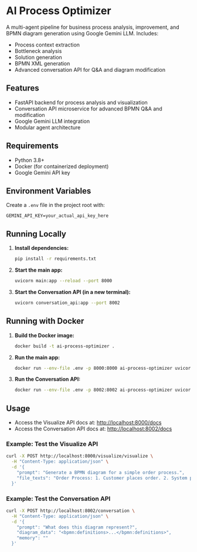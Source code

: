 # AI Process Optimizer

A multi-agent pipeline for business process analysis, improvement, and BPMN diagram generation using Google Gemini LLM. Includes:
- Process context extraction
- Bottleneck analysis
- Solution generation
- BPMN XML generation
- Advanced conversation API for Q&A and diagram modification

## Features
- FastAPI backend for process analysis and visualization
- Conversation API microservice for advanced BPMN Q&A and modification
- Google Gemini LLM integration
- Modular agent architecture

## Requirements
- Python 3.8+
- Docker (for containerized deployment)
- Google Gemini API key

## Environment Variables
Create a `.env` file in the project root with:
```
GEMINI_API_KEY=your_actual_api_key_here
```

## Running Locally
1. **Install dependencies:**
   ```bash
   pip install -r requirements.txt
   ```
2. **Start the main app:**
   ```bash
   uvicorn main:app --reload --port 8000
   ```
3. **Start the Conversation API (in a new terminal):**
   ```bash
   uvicorn conversation_api:app --port 8002
   ```

## Running with Docker
1. **Build the Docker image:**
   ```bash
   docker build -t ai-process-optimizer .
   ```
2. **Run the main app:**
   ```bash
   docker run --env-file .env -p 8000:8000 ai-process-optimizer uvicorn main:app --host 0.0.0.0 --port 8000
   ```
3. **Run the Conversation API:**
   ```bash
   docker run --env-file .env -p 8002:8002 ai-process-optimizer uvicorn conversation_api:app --host 0.0.0.0 --port 8002
   ```

## Usage
- Access the Visualize API docs at: [http://localhost:8000/docs](http://localhost:8000/docs)
- Access the Conversation API docs at: [http://localhost:8002/docs](http://localhost:8002/docs)

### Example: Test the Visualize API
```bash
curl -X POST http://localhost:8000/visualize/visualize \
  -H "Content-Type: application/json" \
  -d '{
    "prompt": "Generate a BPMN diagram for a simple order process.",
    "file_texts": "Order Process: 1. Customer places order. 2. System processes order. 3. Order shipped. 4. Order delivered."
  }'
```

### Example: Test the Conversation API
```bash
curl -X POST http://localhost:8002/conversation \
  -H "Content-Type: application/json" \
  -d '{
    "prompt": "What does this diagram represent?",
    "diagram_data": "<bpmn:definitions>...</bpmn:definitions>",
    "memory": ""
  }'
```
